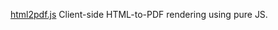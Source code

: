 
[html2pdf.js](https://ekoopmans.github.io/html2pdf.js/)
Client-side HTML-to-PDF rendering using pure JS.
